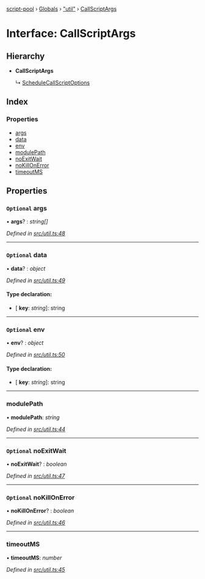 [script-pool](../README.md) › [Globals](../globals.md) › ["util"](../modules/_util_.md) › [CallScriptArgs](_util_.callscriptargs.md)

# Interface: CallScriptArgs

## Hierarchy

* **CallScriptArgs**

  ↳ [ScheduleCallScriptOptions](_util_.schedulecallscriptoptions.md)

## Index

### Properties

* [args](_util_.callscriptargs.md#optional-args)
* [data](_util_.callscriptargs.md#optional-data)
* [env](_util_.callscriptargs.md#optional-env)
* [modulePath](_util_.callscriptargs.md#modulepath)
* [noExitWait](_util_.callscriptargs.md#optional-noexitwait)
* [noKillOnError](_util_.callscriptargs.md#optional-nokillonerror)
* [timeoutMS](_util_.callscriptargs.md#timeoutms)

## Properties

### `Optional` args

• **args**? : *string[]*

*Defined in [src/util.ts:48](https://github.com/claukers/script-pool/blob/b4310bf/src/util.ts#L48)*

___

### `Optional` data

• **data**? : *object*

*Defined in [src/util.ts:49](https://github.com/claukers/script-pool/blob/b4310bf/src/util.ts#L49)*

#### Type declaration:

* \[ **key**: *string*\]: string

___

### `Optional` env

• **env**? : *object*

*Defined in [src/util.ts:50](https://github.com/claukers/script-pool/blob/b4310bf/src/util.ts#L50)*

#### Type declaration:

* \[ **key**: *string*\]: string

___

###  modulePath

• **modulePath**: *string*

*Defined in [src/util.ts:44](https://github.com/claukers/script-pool/blob/b4310bf/src/util.ts#L44)*

___

### `Optional` noExitWait

• **noExitWait**? : *boolean*

*Defined in [src/util.ts:47](https://github.com/claukers/script-pool/blob/b4310bf/src/util.ts#L47)*

___

### `Optional` noKillOnError

• **noKillOnError**? : *boolean*

*Defined in [src/util.ts:46](https://github.com/claukers/script-pool/blob/b4310bf/src/util.ts#L46)*

___

###  timeoutMS

• **timeoutMS**: *number*

*Defined in [src/util.ts:45](https://github.com/claukers/script-pool/blob/b4310bf/src/util.ts#L45)*
